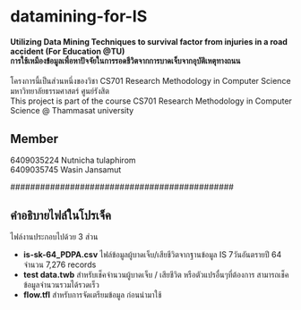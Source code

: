 # datamining-for-IS
#### Utilizing Data Mining Techniques to  survival factor from injuries in a road accident (For Education @TU) <br> การใช้เหมืองข้อมูลเพื่อหาปัจจัยในการรอดชีวิตจากการบาดเจ็บจากอุบัติเหตุทางถนน

โครงการนี้เป็นส่วนหนึ่งของวิชา CS701 Research Methodology in Computer Science มหาวิทยาลัยธรรมศาสตร์ ศูนย์รังสิต <br>
This project is part of the course  CS701 Research Methodology in Computer Science  @ Thammasat university 

## Member
6409035224 Nutnicha tulaphirom <br>
6409035745 Wasin Jansamut

#############################################

## คำอธิบายไฟล์ในโปรเจ็ค

ไฟล์งานประกอบไปด้วย 3 ส่วน 
* **is-sk-64_PDPA.csv** ไฟล์ข้อมูลผู้บาดเจ็บ/เสียชีวิตจากฐานข้อมูล IS 7วันอันตรายปี 64 จำนวน 7,276 records
* **test data.twb** สำหรับเช็คจำนวนผู้บาดเจ็บ / เสียชีวิต หรือตัวแปรอื่นๆที่ต้องการ สามารถเช็คข้อมูลจำนวนรวมได้รวดเร็ว 
* **flow.tfl**  สำหรับการจัดเตรียมข้อมูล ก่อนนำมาใช้
